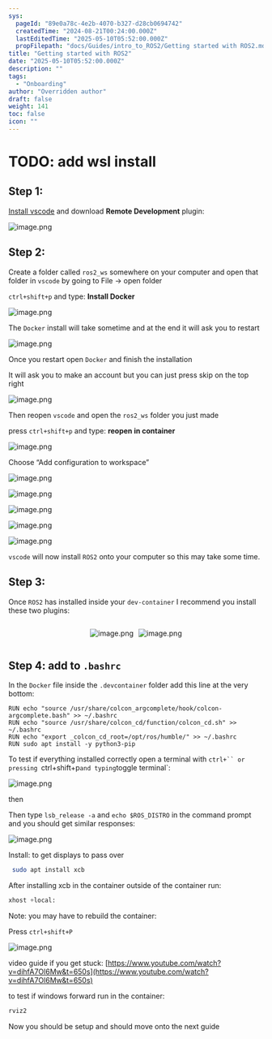 ```yaml
---
sys:
  pageId: "89e0a78c-4e2b-4070-b327-d28cb0694742"
  createdTime: "2024-08-21T00:24:00.000Z"
  lastEditedTime: "2025-05-10T05:52:00.000Z"
  propFilepath: "docs/Guides/intro_to_ROS2/Getting started with ROS2.md"
title: "Getting started with ROS2"
date: "2025-05-10T05:52:00.000Z"
description: ""
tags:
  - "Onboarding"
author: "Overridden author"
draft: false
weight: 141
toc: false
icon: ""
---
```


# TODO: add wsl install

## Step 1:

[Install vscode](https://code.visualstudio.com/download) and download **Remote Development** plugin:

![image.png](https://prod-files-secure.s3.us-west-2.amazonaws.com/d518164a-d88e-44d1-a4ee-3adb3bd8bce0/efb52993-1881-4a40-b95e-6f020334f022/image.png?X-Amz-Algorithm=AWS4-HMAC-SHA256&X-Amz-Content-Sha256=UNSIGNED-PAYLOAD&X-Amz-Credential=ASIAZI2LB4667WHWMKKQ%2F20250713%2Fus-west-2%2Fs3%2Faws4_request&X-Amz-Date=20250713T005042Z&X-Amz-Expires=3600&X-Amz-Security-Token=IQoJb3JpZ2luX2VjEPH%2F%2F%2F%2F%2F%2F%2F%2F%2F%2FwEaCXVzLXdlc3QtMiJIMEYCIQD4XhJ86aYIY6ir0jW5qbzd%2BwBwA1uhktHkKhamDOffVAIhAPOVvyJXcB%2BvvBA31OsSjAZjMejNo%2FjuTSvT8q9X%2Fd%2BWKogECPr%2F%2F%2F%2F%2F%2F%2F%2F%2F%2FwEQABoMNjM3NDIzMTgzODA1IgzlX6mJ0fpWC%2FBzBP8q3AM5oAOUxKuW8qUsyXc9h00O49Mj6MRataavLeHESXJAjo%2FQleps8sAMEGmPScHhVZOWV85vGTMZSKzpK7M0Fp2YJoSKw7qBIfDHh0W4v%2BkEbnYKlF3l0U2xNpaO9OWKjjUQvXNDOxDwCgfta%2FMMqVe%2FPRohELNh3lAoc9wYzBxa0Bu4OsqvWwOMztCTRmEHq1jjiciXRj34NRenx%2FD40zeu754P1ak3OiJ55MliP0M5tHuMxRVyypCHGjWP6agtphvwi5KbGK2Rw3qxOtQzATRO2mfA5jOGE0Nu9J9uAaFQzO8FXSurEZvgEvtI3T3qw%2Fd9jtiVRFh5N9UjhV%2B6tIcwEGfBwyy91G3c0nfCeT9DtBabpX1N5Rb3ypcdaMUHHFkAfOBbDPGQVdktGq51yOWdFDkf%2FXCKQnUtmTb5EPn5yDbVuzQzU%2ByVSPpeACCFqssQVGrD7lSgysIShYZrzznffNgC98q21YWERD%2B5nBfYzAp3vbsvZwxaEam0LM307Qc7y3%2FVLmd2f3iTJSNi%2FYQiOB3TOYqY7hOTuxnLEC3PbsSzcU%2F1TgjnFd15vWBK8Ghf5lF4jil0XvjjEjLMDAIjPJUh%2F0VW5zUxMW0E2XokQMP6diMJZsrDhcVCPTCwgczDBjqkAa5wFzCHBGvNGnNVHlR2vPZj2DDzGVvFzwF5WUAjp7zAEtioOGg7Ozc4xNcY3Ow7afTXc0RPti5BU5CXOXiT2EMtXedCUt%2FcfPeQFrGLLYIWOkA8E5acmB2g4YwD5luQrwmd8iqx0Eev18g1gnvlQ7aeb8jTlYsRfRpA%2FYS4fGXFAktJDCL%2Fm%2BWiyYbbueImWGkVy69vh51WvIpni70KMn7E8K77&X-Amz-Signature=46543eeae01f6da09ae8334f282f58fbf739d2e63643b4811278c2c9f673350b&X-Amz-SignedHeaders=host&x-amz-checksum-mode=ENABLED&x-id=GetObject)

## Step 2:

Create a folder called `ros2_ws` somewhere on your computer and open that folder in `vscode` by going to File → open folder 

`ctrl+shift+p` and type: **Install Docker**

![image.png](https://prod-files-secure.s3.us-west-2.amazonaws.com/d518164a-d88e-44d1-a4ee-3adb3bd8bce0/2269dc0e-1cd5-47ff-bceb-c04ad9b2eab0/image.png?X-Amz-Algorithm=AWS4-HMAC-SHA256&X-Amz-Content-Sha256=UNSIGNED-PAYLOAD&X-Amz-Credential=ASIAZI2LB4667WHWMKKQ%2F20250713%2Fus-west-2%2Fs3%2Faws4_request&X-Amz-Date=20250713T005042Z&X-Amz-Expires=3600&X-Amz-Security-Token=IQoJb3JpZ2luX2VjEPH%2F%2F%2F%2F%2F%2F%2F%2F%2F%2FwEaCXVzLXdlc3QtMiJIMEYCIQD4XhJ86aYIY6ir0jW5qbzd%2BwBwA1uhktHkKhamDOffVAIhAPOVvyJXcB%2BvvBA31OsSjAZjMejNo%2FjuTSvT8q9X%2Fd%2BWKogECPr%2F%2F%2F%2F%2F%2F%2F%2F%2F%2FwEQABoMNjM3NDIzMTgzODA1IgzlX6mJ0fpWC%2FBzBP8q3AM5oAOUxKuW8qUsyXc9h00O49Mj6MRataavLeHESXJAjo%2FQleps8sAMEGmPScHhVZOWV85vGTMZSKzpK7M0Fp2YJoSKw7qBIfDHh0W4v%2BkEbnYKlF3l0U2xNpaO9OWKjjUQvXNDOxDwCgfta%2FMMqVe%2FPRohELNh3lAoc9wYzBxa0Bu4OsqvWwOMztCTRmEHq1jjiciXRj34NRenx%2FD40zeu754P1ak3OiJ55MliP0M5tHuMxRVyypCHGjWP6agtphvwi5KbGK2Rw3qxOtQzATRO2mfA5jOGE0Nu9J9uAaFQzO8FXSurEZvgEvtI3T3qw%2Fd9jtiVRFh5N9UjhV%2B6tIcwEGfBwyy91G3c0nfCeT9DtBabpX1N5Rb3ypcdaMUHHFkAfOBbDPGQVdktGq51yOWdFDkf%2FXCKQnUtmTb5EPn5yDbVuzQzU%2ByVSPpeACCFqssQVGrD7lSgysIShYZrzznffNgC98q21YWERD%2B5nBfYzAp3vbsvZwxaEam0LM307Qc7y3%2FVLmd2f3iTJSNi%2FYQiOB3TOYqY7hOTuxnLEC3PbsSzcU%2F1TgjnFd15vWBK8Ghf5lF4jil0XvjjEjLMDAIjPJUh%2F0VW5zUxMW0E2XokQMP6diMJZsrDhcVCPTCwgczDBjqkAa5wFzCHBGvNGnNVHlR2vPZj2DDzGVvFzwF5WUAjp7zAEtioOGg7Ozc4xNcY3Ow7afTXc0RPti5BU5CXOXiT2EMtXedCUt%2FcfPeQFrGLLYIWOkA8E5acmB2g4YwD5luQrwmd8iqx0Eev18g1gnvlQ7aeb8jTlYsRfRpA%2FYS4fGXFAktJDCL%2Fm%2BWiyYbbueImWGkVy69vh51WvIpni70KMn7E8K77&X-Amz-Signature=13076acbbd7982f199973ebcb779112fa84675157cc73dca23a2d8fbc7fb6843&X-Amz-SignedHeaders=host&x-amz-checksum-mode=ENABLED&x-id=GetObject)

The `Docker` install will take sometime and at the end it will ask you to restart

![image.png](https://prod-files-secure.s3.us-west-2.amazonaws.com/d518164a-d88e-44d1-a4ee-3adb3bd8bce0/ed233f78-be33-4b1f-b89c-9c346c0e961e/image.png?X-Amz-Algorithm=AWS4-HMAC-SHA256&X-Amz-Content-Sha256=UNSIGNED-PAYLOAD&X-Amz-Credential=ASIAZI2LB4667WHWMKKQ%2F20250713%2Fus-west-2%2Fs3%2Faws4_request&X-Amz-Date=20250713T005042Z&X-Amz-Expires=3600&X-Amz-Security-Token=IQoJb3JpZ2luX2VjEPH%2F%2F%2F%2F%2F%2F%2F%2F%2F%2FwEaCXVzLXdlc3QtMiJIMEYCIQD4XhJ86aYIY6ir0jW5qbzd%2BwBwA1uhktHkKhamDOffVAIhAPOVvyJXcB%2BvvBA31OsSjAZjMejNo%2FjuTSvT8q9X%2Fd%2BWKogECPr%2F%2F%2F%2F%2F%2F%2F%2F%2F%2FwEQABoMNjM3NDIzMTgzODA1IgzlX6mJ0fpWC%2FBzBP8q3AM5oAOUxKuW8qUsyXc9h00O49Mj6MRataavLeHESXJAjo%2FQleps8sAMEGmPScHhVZOWV85vGTMZSKzpK7M0Fp2YJoSKw7qBIfDHh0W4v%2BkEbnYKlF3l0U2xNpaO9OWKjjUQvXNDOxDwCgfta%2FMMqVe%2FPRohELNh3lAoc9wYzBxa0Bu4OsqvWwOMztCTRmEHq1jjiciXRj34NRenx%2FD40zeu754P1ak3OiJ55MliP0M5tHuMxRVyypCHGjWP6agtphvwi5KbGK2Rw3qxOtQzATRO2mfA5jOGE0Nu9J9uAaFQzO8FXSurEZvgEvtI3T3qw%2Fd9jtiVRFh5N9UjhV%2B6tIcwEGfBwyy91G3c0nfCeT9DtBabpX1N5Rb3ypcdaMUHHFkAfOBbDPGQVdktGq51yOWdFDkf%2FXCKQnUtmTb5EPn5yDbVuzQzU%2ByVSPpeACCFqssQVGrD7lSgysIShYZrzznffNgC98q21YWERD%2B5nBfYzAp3vbsvZwxaEam0LM307Qc7y3%2FVLmd2f3iTJSNi%2FYQiOB3TOYqY7hOTuxnLEC3PbsSzcU%2F1TgjnFd15vWBK8Ghf5lF4jil0XvjjEjLMDAIjPJUh%2F0VW5zUxMW0E2XokQMP6diMJZsrDhcVCPTCwgczDBjqkAa5wFzCHBGvNGnNVHlR2vPZj2DDzGVvFzwF5WUAjp7zAEtioOGg7Ozc4xNcY3Ow7afTXc0RPti5BU5CXOXiT2EMtXedCUt%2FcfPeQFrGLLYIWOkA8E5acmB2g4YwD5luQrwmd8iqx0Eev18g1gnvlQ7aeb8jTlYsRfRpA%2FYS4fGXFAktJDCL%2Fm%2BWiyYbbueImWGkVy69vh51WvIpni70KMn7E8K77&X-Amz-Signature=4360e2d3a9b3bff7e18a4210f3ff1809a523d797cf9723f592ae429db49336d6&X-Amz-SignedHeaders=host&x-amz-checksum-mode=ENABLED&x-id=GetObject)

Once you restart open `Docker` and finish the installation

It will ask you to make an account but you can just press skip on the top right

![image.png](https://prod-files-secure.s3.us-west-2.amazonaws.com/d518164a-d88e-44d1-a4ee-3adb3bd8bce0/21010ad9-1659-4fd9-9f59-9932a09b2a3d/image.png?X-Amz-Algorithm=AWS4-HMAC-SHA256&X-Amz-Content-Sha256=UNSIGNED-PAYLOAD&X-Amz-Credential=ASIAZI2LB4667WHWMKKQ%2F20250713%2Fus-west-2%2Fs3%2Faws4_request&X-Amz-Date=20250713T005042Z&X-Amz-Expires=3600&X-Amz-Security-Token=IQoJb3JpZ2luX2VjEPH%2F%2F%2F%2F%2F%2F%2F%2F%2F%2FwEaCXVzLXdlc3QtMiJIMEYCIQD4XhJ86aYIY6ir0jW5qbzd%2BwBwA1uhktHkKhamDOffVAIhAPOVvyJXcB%2BvvBA31OsSjAZjMejNo%2FjuTSvT8q9X%2Fd%2BWKogECPr%2F%2F%2F%2F%2F%2F%2F%2F%2F%2FwEQABoMNjM3NDIzMTgzODA1IgzlX6mJ0fpWC%2FBzBP8q3AM5oAOUxKuW8qUsyXc9h00O49Mj6MRataavLeHESXJAjo%2FQleps8sAMEGmPScHhVZOWV85vGTMZSKzpK7M0Fp2YJoSKw7qBIfDHh0W4v%2BkEbnYKlF3l0U2xNpaO9OWKjjUQvXNDOxDwCgfta%2FMMqVe%2FPRohELNh3lAoc9wYzBxa0Bu4OsqvWwOMztCTRmEHq1jjiciXRj34NRenx%2FD40zeu754P1ak3OiJ55MliP0M5tHuMxRVyypCHGjWP6agtphvwi5KbGK2Rw3qxOtQzATRO2mfA5jOGE0Nu9J9uAaFQzO8FXSurEZvgEvtI3T3qw%2Fd9jtiVRFh5N9UjhV%2B6tIcwEGfBwyy91G3c0nfCeT9DtBabpX1N5Rb3ypcdaMUHHFkAfOBbDPGQVdktGq51yOWdFDkf%2FXCKQnUtmTb5EPn5yDbVuzQzU%2ByVSPpeACCFqssQVGrD7lSgysIShYZrzznffNgC98q21YWERD%2B5nBfYzAp3vbsvZwxaEam0LM307Qc7y3%2FVLmd2f3iTJSNi%2FYQiOB3TOYqY7hOTuxnLEC3PbsSzcU%2F1TgjnFd15vWBK8Ghf5lF4jil0XvjjEjLMDAIjPJUh%2F0VW5zUxMW0E2XokQMP6diMJZsrDhcVCPTCwgczDBjqkAa5wFzCHBGvNGnNVHlR2vPZj2DDzGVvFzwF5WUAjp7zAEtioOGg7Ozc4xNcY3Ow7afTXc0RPti5BU5CXOXiT2EMtXedCUt%2FcfPeQFrGLLYIWOkA8E5acmB2g4YwD5luQrwmd8iqx0Eev18g1gnvlQ7aeb8jTlYsRfRpA%2FYS4fGXFAktJDCL%2Fm%2BWiyYbbueImWGkVy69vh51WvIpni70KMn7E8K77&X-Amz-Signature=16bd2c03d7d32ec8768017759e140fb58108b58245caa53f31b94bfd2cd0d17b&X-Amz-SignedHeaders=host&x-amz-checksum-mode=ENABLED&x-id=GetObject)

Then reopen `vscode` and open the `ros2_ws` folder you just made

press `ctrl+shift+p` and type: **reopen in container**

![image.png](https://prod-files-secure.s3.us-west-2.amazonaws.com/d518164a-d88e-44d1-a4ee-3adb3bd8bce0/4e93b8c2-41ad-488c-8095-c74205196118/image.png?X-Amz-Algorithm=AWS4-HMAC-SHA256&X-Amz-Content-Sha256=UNSIGNED-PAYLOAD&X-Amz-Credential=ASIAZI2LB4667WHWMKKQ%2F20250713%2Fus-west-2%2Fs3%2Faws4_request&X-Amz-Date=20250713T005042Z&X-Amz-Expires=3600&X-Amz-Security-Token=IQoJb3JpZ2luX2VjEPH%2F%2F%2F%2F%2F%2F%2F%2F%2F%2FwEaCXVzLXdlc3QtMiJIMEYCIQD4XhJ86aYIY6ir0jW5qbzd%2BwBwA1uhktHkKhamDOffVAIhAPOVvyJXcB%2BvvBA31OsSjAZjMejNo%2FjuTSvT8q9X%2Fd%2BWKogECPr%2F%2F%2F%2F%2F%2F%2F%2F%2F%2FwEQABoMNjM3NDIzMTgzODA1IgzlX6mJ0fpWC%2FBzBP8q3AM5oAOUxKuW8qUsyXc9h00O49Mj6MRataavLeHESXJAjo%2FQleps8sAMEGmPScHhVZOWV85vGTMZSKzpK7M0Fp2YJoSKw7qBIfDHh0W4v%2BkEbnYKlF3l0U2xNpaO9OWKjjUQvXNDOxDwCgfta%2FMMqVe%2FPRohELNh3lAoc9wYzBxa0Bu4OsqvWwOMztCTRmEHq1jjiciXRj34NRenx%2FD40zeu754P1ak3OiJ55MliP0M5tHuMxRVyypCHGjWP6agtphvwi5KbGK2Rw3qxOtQzATRO2mfA5jOGE0Nu9J9uAaFQzO8FXSurEZvgEvtI3T3qw%2Fd9jtiVRFh5N9UjhV%2B6tIcwEGfBwyy91G3c0nfCeT9DtBabpX1N5Rb3ypcdaMUHHFkAfOBbDPGQVdktGq51yOWdFDkf%2FXCKQnUtmTb5EPn5yDbVuzQzU%2ByVSPpeACCFqssQVGrD7lSgysIShYZrzznffNgC98q21YWERD%2B5nBfYzAp3vbsvZwxaEam0LM307Qc7y3%2FVLmd2f3iTJSNi%2FYQiOB3TOYqY7hOTuxnLEC3PbsSzcU%2F1TgjnFd15vWBK8Ghf5lF4jil0XvjjEjLMDAIjPJUh%2F0VW5zUxMW0E2XokQMP6diMJZsrDhcVCPTCwgczDBjqkAa5wFzCHBGvNGnNVHlR2vPZj2DDzGVvFzwF5WUAjp7zAEtioOGg7Ozc4xNcY3Ow7afTXc0RPti5BU5CXOXiT2EMtXedCUt%2FcfPeQFrGLLYIWOkA8E5acmB2g4YwD5luQrwmd8iqx0Eev18g1gnvlQ7aeb8jTlYsRfRpA%2FYS4fGXFAktJDCL%2Fm%2BWiyYbbueImWGkVy69vh51WvIpni70KMn7E8K77&X-Amz-Signature=7b8ece8ef3ccade195fa2fe10cfc1fb704ed9741e8f5f77bfc5e4748a73f4f16&X-Amz-SignedHeaders=host&x-amz-checksum-mode=ENABLED&x-id=GetObject)

Choose “Add configuration to workspace”

![image.png](https://prod-files-secure.s3.us-west-2.amazonaws.com/d518164a-d88e-44d1-a4ee-3adb3bd8bce0/9560b282-5060-4989-ba37-97e7b2c22476/image.png?X-Amz-Algorithm=AWS4-HMAC-SHA256&X-Amz-Content-Sha256=UNSIGNED-PAYLOAD&X-Amz-Credential=ASIAZI2LB4667WHWMKKQ%2F20250713%2Fus-west-2%2Fs3%2Faws4_request&X-Amz-Date=20250713T005042Z&X-Amz-Expires=3600&X-Amz-Security-Token=IQoJb3JpZ2luX2VjEPH%2F%2F%2F%2F%2F%2F%2F%2F%2F%2FwEaCXVzLXdlc3QtMiJIMEYCIQD4XhJ86aYIY6ir0jW5qbzd%2BwBwA1uhktHkKhamDOffVAIhAPOVvyJXcB%2BvvBA31OsSjAZjMejNo%2FjuTSvT8q9X%2Fd%2BWKogECPr%2F%2F%2F%2F%2F%2F%2F%2F%2F%2FwEQABoMNjM3NDIzMTgzODA1IgzlX6mJ0fpWC%2FBzBP8q3AM5oAOUxKuW8qUsyXc9h00O49Mj6MRataavLeHESXJAjo%2FQleps8sAMEGmPScHhVZOWV85vGTMZSKzpK7M0Fp2YJoSKw7qBIfDHh0W4v%2BkEbnYKlF3l0U2xNpaO9OWKjjUQvXNDOxDwCgfta%2FMMqVe%2FPRohELNh3lAoc9wYzBxa0Bu4OsqvWwOMztCTRmEHq1jjiciXRj34NRenx%2FD40zeu754P1ak3OiJ55MliP0M5tHuMxRVyypCHGjWP6agtphvwi5KbGK2Rw3qxOtQzATRO2mfA5jOGE0Nu9J9uAaFQzO8FXSurEZvgEvtI3T3qw%2Fd9jtiVRFh5N9UjhV%2B6tIcwEGfBwyy91G3c0nfCeT9DtBabpX1N5Rb3ypcdaMUHHFkAfOBbDPGQVdktGq51yOWdFDkf%2FXCKQnUtmTb5EPn5yDbVuzQzU%2ByVSPpeACCFqssQVGrD7lSgysIShYZrzznffNgC98q21YWERD%2B5nBfYzAp3vbsvZwxaEam0LM307Qc7y3%2FVLmd2f3iTJSNi%2FYQiOB3TOYqY7hOTuxnLEC3PbsSzcU%2F1TgjnFd15vWBK8Ghf5lF4jil0XvjjEjLMDAIjPJUh%2F0VW5zUxMW0E2XokQMP6diMJZsrDhcVCPTCwgczDBjqkAa5wFzCHBGvNGnNVHlR2vPZj2DDzGVvFzwF5WUAjp7zAEtioOGg7Ozc4xNcY3Ow7afTXc0RPti5BU5CXOXiT2EMtXedCUt%2FcfPeQFrGLLYIWOkA8E5acmB2g4YwD5luQrwmd8iqx0Eev18g1gnvlQ7aeb8jTlYsRfRpA%2FYS4fGXFAktJDCL%2Fm%2BWiyYbbueImWGkVy69vh51WvIpni70KMn7E8K77&X-Amz-Signature=b7f1aceffaf02ba82e5179ab0ce297088f2e4b943e0659ae63ddeeb0291cd90e&X-Amz-SignedHeaders=host&x-amz-checksum-mode=ENABLED&x-id=GetObject)

![image.png](https://prod-files-secure.s3.us-west-2.amazonaws.com/d518164a-d88e-44d1-a4ee-3adb3bd8bce0/2ee63f81-886b-48e8-a553-dc6e5eac99e4/image.png?X-Amz-Algorithm=AWS4-HMAC-SHA256&X-Amz-Content-Sha256=UNSIGNED-PAYLOAD&X-Amz-Credential=ASIAZI2LB4667WHWMKKQ%2F20250713%2Fus-west-2%2Fs3%2Faws4_request&X-Amz-Date=20250713T005042Z&X-Amz-Expires=3600&X-Amz-Security-Token=IQoJb3JpZ2luX2VjEPH%2F%2F%2F%2F%2F%2F%2F%2F%2F%2FwEaCXVzLXdlc3QtMiJIMEYCIQD4XhJ86aYIY6ir0jW5qbzd%2BwBwA1uhktHkKhamDOffVAIhAPOVvyJXcB%2BvvBA31OsSjAZjMejNo%2FjuTSvT8q9X%2Fd%2BWKogECPr%2F%2F%2F%2F%2F%2F%2F%2F%2F%2FwEQABoMNjM3NDIzMTgzODA1IgzlX6mJ0fpWC%2FBzBP8q3AM5oAOUxKuW8qUsyXc9h00O49Mj6MRataavLeHESXJAjo%2FQleps8sAMEGmPScHhVZOWV85vGTMZSKzpK7M0Fp2YJoSKw7qBIfDHh0W4v%2BkEbnYKlF3l0U2xNpaO9OWKjjUQvXNDOxDwCgfta%2FMMqVe%2FPRohELNh3lAoc9wYzBxa0Bu4OsqvWwOMztCTRmEHq1jjiciXRj34NRenx%2FD40zeu754P1ak3OiJ55MliP0M5tHuMxRVyypCHGjWP6agtphvwi5KbGK2Rw3qxOtQzATRO2mfA5jOGE0Nu9J9uAaFQzO8FXSurEZvgEvtI3T3qw%2Fd9jtiVRFh5N9UjhV%2B6tIcwEGfBwyy91G3c0nfCeT9DtBabpX1N5Rb3ypcdaMUHHFkAfOBbDPGQVdktGq51yOWdFDkf%2FXCKQnUtmTb5EPn5yDbVuzQzU%2ByVSPpeACCFqssQVGrD7lSgysIShYZrzznffNgC98q21YWERD%2B5nBfYzAp3vbsvZwxaEam0LM307Qc7y3%2FVLmd2f3iTJSNi%2FYQiOB3TOYqY7hOTuxnLEC3PbsSzcU%2F1TgjnFd15vWBK8Ghf5lF4jil0XvjjEjLMDAIjPJUh%2F0VW5zUxMW0E2XokQMP6diMJZsrDhcVCPTCwgczDBjqkAa5wFzCHBGvNGnNVHlR2vPZj2DDzGVvFzwF5WUAjp7zAEtioOGg7Ozc4xNcY3Ow7afTXc0RPti5BU5CXOXiT2EMtXedCUt%2FcfPeQFrGLLYIWOkA8E5acmB2g4YwD5luQrwmd8iqx0Eev18g1gnvlQ7aeb8jTlYsRfRpA%2FYS4fGXFAktJDCL%2Fm%2BWiyYbbueImWGkVy69vh51WvIpni70KMn7E8K77&X-Amz-Signature=c0caefb4d78141495600129f4452071b58d14cfb1f5eda5accffd5843c67d613&X-Amz-SignedHeaders=host&x-amz-checksum-mode=ENABLED&x-id=GetObject)

![image.png](https://prod-files-secure.s3.us-west-2.amazonaws.com/d518164a-d88e-44d1-a4ee-3adb3bd8bce0/ae1580b2-b048-407e-aed9-b584224a7a04/image.png?X-Amz-Algorithm=AWS4-HMAC-SHA256&X-Amz-Content-Sha256=UNSIGNED-PAYLOAD&X-Amz-Credential=ASIAZI2LB4667WHWMKKQ%2F20250713%2Fus-west-2%2Fs3%2Faws4_request&X-Amz-Date=20250713T005042Z&X-Amz-Expires=3600&X-Amz-Security-Token=IQoJb3JpZ2luX2VjEPH%2F%2F%2F%2F%2F%2F%2F%2F%2F%2FwEaCXVzLXdlc3QtMiJIMEYCIQD4XhJ86aYIY6ir0jW5qbzd%2BwBwA1uhktHkKhamDOffVAIhAPOVvyJXcB%2BvvBA31OsSjAZjMejNo%2FjuTSvT8q9X%2Fd%2BWKogECPr%2F%2F%2F%2F%2F%2F%2F%2F%2F%2FwEQABoMNjM3NDIzMTgzODA1IgzlX6mJ0fpWC%2FBzBP8q3AM5oAOUxKuW8qUsyXc9h00O49Mj6MRataavLeHESXJAjo%2FQleps8sAMEGmPScHhVZOWV85vGTMZSKzpK7M0Fp2YJoSKw7qBIfDHh0W4v%2BkEbnYKlF3l0U2xNpaO9OWKjjUQvXNDOxDwCgfta%2FMMqVe%2FPRohELNh3lAoc9wYzBxa0Bu4OsqvWwOMztCTRmEHq1jjiciXRj34NRenx%2FD40zeu754P1ak3OiJ55MliP0M5tHuMxRVyypCHGjWP6agtphvwi5KbGK2Rw3qxOtQzATRO2mfA5jOGE0Nu9J9uAaFQzO8FXSurEZvgEvtI3T3qw%2Fd9jtiVRFh5N9UjhV%2B6tIcwEGfBwyy91G3c0nfCeT9DtBabpX1N5Rb3ypcdaMUHHFkAfOBbDPGQVdktGq51yOWdFDkf%2FXCKQnUtmTb5EPn5yDbVuzQzU%2ByVSPpeACCFqssQVGrD7lSgysIShYZrzznffNgC98q21YWERD%2B5nBfYzAp3vbsvZwxaEam0LM307Qc7y3%2FVLmd2f3iTJSNi%2FYQiOB3TOYqY7hOTuxnLEC3PbsSzcU%2F1TgjnFd15vWBK8Ghf5lF4jil0XvjjEjLMDAIjPJUh%2F0VW5zUxMW0E2XokQMP6diMJZsrDhcVCPTCwgczDBjqkAa5wFzCHBGvNGnNVHlR2vPZj2DDzGVvFzwF5WUAjp7zAEtioOGg7Ozc4xNcY3Ow7afTXc0RPti5BU5CXOXiT2EMtXedCUt%2FcfPeQFrGLLYIWOkA8E5acmB2g4YwD5luQrwmd8iqx0Eev18g1gnvlQ7aeb8jTlYsRfRpA%2FYS4fGXFAktJDCL%2Fm%2BWiyYbbueImWGkVy69vh51WvIpni70KMn7E8K77&X-Amz-Signature=3b36780f4e13097002a2f2add3eee6b7eea0fcdf390f03fa2074bd59ff7e27d4&X-Amz-SignedHeaders=host&x-amz-checksum-mode=ENABLED&x-id=GetObject)

![image.png](https://prod-files-secure.s3.us-west-2.amazonaws.com/d518164a-d88e-44d1-a4ee-3adb3bd8bce0/53255b28-f75e-430f-b9e3-c0ac8577e42b/image.png?X-Amz-Algorithm=AWS4-HMAC-SHA256&X-Amz-Content-Sha256=UNSIGNED-PAYLOAD&X-Amz-Credential=ASIAZI2LB4667WHWMKKQ%2F20250713%2Fus-west-2%2Fs3%2Faws4_request&X-Amz-Date=20250713T005042Z&X-Amz-Expires=3600&X-Amz-Security-Token=IQoJb3JpZ2luX2VjEPH%2F%2F%2F%2F%2F%2F%2F%2F%2F%2FwEaCXVzLXdlc3QtMiJIMEYCIQD4XhJ86aYIY6ir0jW5qbzd%2BwBwA1uhktHkKhamDOffVAIhAPOVvyJXcB%2BvvBA31OsSjAZjMejNo%2FjuTSvT8q9X%2Fd%2BWKogECPr%2F%2F%2F%2F%2F%2F%2F%2F%2F%2FwEQABoMNjM3NDIzMTgzODA1IgzlX6mJ0fpWC%2FBzBP8q3AM5oAOUxKuW8qUsyXc9h00O49Mj6MRataavLeHESXJAjo%2FQleps8sAMEGmPScHhVZOWV85vGTMZSKzpK7M0Fp2YJoSKw7qBIfDHh0W4v%2BkEbnYKlF3l0U2xNpaO9OWKjjUQvXNDOxDwCgfta%2FMMqVe%2FPRohELNh3lAoc9wYzBxa0Bu4OsqvWwOMztCTRmEHq1jjiciXRj34NRenx%2FD40zeu754P1ak3OiJ55MliP0M5tHuMxRVyypCHGjWP6agtphvwi5KbGK2Rw3qxOtQzATRO2mfA5jOGE0Nu9J9uAaFQzO8FXSurEZvgEvtI3T3qw%2Fd9jtiVRFh5N9UjhV%2B6tIcwEGfBwyy91G3c0nfCeT9DtBabpX1N5Rb3ypcdaMUHHFkAfOBbDPGQVdktGq51yOWdFDkf%2FXCKQnUtmTb5EPn5yDbVuzQzU%2ByVSPpeACCFqssQVGrD7lSgysIShYZrzznffNgC98q21YWERD%2B5nBfYzAp3vbsvZwxaEam0LM307Qc7y3%2FVLmd2f3iTJSNi%2FYQiOB3TOYqY7hOTuxnLEC3PbsSzcU%2F1TgjnFd15vWBK8Ghf5lF4jil0XvjjEjLMDAIjPJUh%2F0VW5zUxMW0E2XokQMP6diMJZsrDhcVCPTCwgczDBjqkAa5wFzCHBGvNGnNVHlR2vPZj2DDzGVvFzwF5WUAjp7zAEtioOGg7Ozc4xNcY3Ow7afTXc0RPti5BU5CXOXiT2EMtXedCUt%2FcfPeQFrGLLYIWOkA8E5acmB2g4YwD5luQrwmd8iqx0Eev18g1gnvlQ7aeb8jTlYsRfRpA%2FYS4fGXFAktJDCL%2Fm%2BWiyYbbueImWGkVy69vh51WvIpni70KMn7E8K77&X-Amz-Signature=c398e02e47ba817b97ce1fdc9c09ea859d01930b036afbd3e8801df538f82e40&X-Amz-SignedHeaders=host&x-amz-checksum-mode=ENABLED&x-id=GetObject)

![image.png](https://prod-files-secure.s3.us-west-2.amazonaws.com/d518164a-d88e-44d1-a4ee-3adb3bd8bce0/7c562767-5af9-4ffb-97d1-327bcdf4ee00/image.png?X-Amz-Algorithm=AWS4-HMAC-SHA256&X-Amz-Content-Sha256=UNSIGNED-PAYLOAD&X-Amz-Credential=ASIAZI2LB4667WHWMKKQ%2F20250713%2Fus-west-2%2Fs3%2Faws4_request&X-Amz-Date=20250713T005042Z&X-Amz-Expires=3600&X-Amz-Security-Token=IQoJb3JpZ2luX2VjEPH%2F%2F%2F%2F%2F%2F%2F%2F%2F%2FwEaCXVzLXdlc3QtMiJIMEYCIQD4XhJ86aYIY6ir0jW5qbzd%2BwBwA1uhktHkKhamDOffVAIhAPOVvyJXcB%2BvvBA31OsSjAZjMejNo%2FjuTSvT8q9X%2Fd%2BWKogECPr%2F%2F%2F%2F%2F%2F%2F%2F%2F%2FwEQABoMNjM3NDIzMTgzODA1IgzlX6mJ0fpWC%2FBzBP8q3AM5oAOUxKuW8qUsyXc9h00O49Mj6MRataavLeHESXJAjo%2FQleps8sAMEGmPScHhVZOWV85vGTMZSKzpK7M0Fp2YJoSKw7qBIfDHh0W4v%2BkEbnYKlF3l0U2xNpaO9OWKjjUQvXNDOxDwCgfta%2FMMqVe%2FPRohELNh3lAoc9wYzBxa0Bu4OsqvWwOMztCTRmEHq1jjiciXRj34NRenx%2FD40zeu754P1ak3OiJ55MliP0M5tHuMxRVyypCHGjWP6agtphvwi5KbGK2Rw3qxOtQzATRO2mfA5jOGE0Nu9J9uAaFQzO8FXSurEZvgEvtI3T3qw%2Fd9jtiVRFh5N9UjhV%2B6tIcwEGfBwyy91G3c0nfCeT9DtBabpX1N5Rb3ypcdaMUHHFkAfOBbDPGQVdktGq51yOWdFDkf%2FXCKQnUtmTb5EPn5yDbVuzQzU%2ByVSPpeACCFqssQVGrD7lSgysIShYZrzznffNgC98q21YWERD%2B5nBfYzAp3vbsvZwxaEam0LM307Qc7y3%2FVLmd2f3iTJSNi%2FYQiOB3TOYqY7hOTuxnLEC3PbsSzcU%2F1TgjnFd15vWBK8Ghf5lF4jil0XvjjEjLMDAIjPJUh%2F0VW5zUxMW0E2XokQMP6diMJZsrDhcVCPTCwgczDBjqkAa5wFzCHBGvNGnNVHlR2vPZj2DDzGVvFzwF5WUAjp7zAEtioOGg7Ozc4xNcY3Ow7afTXc0RPti5BU5CXOXiT2EMtXedCUt%2FcfPeQFrGLLYIWOkA8E5acmB2g4YwD5luQrwmd8iqx0Eev18g1gnvlQ7aeb8jTlYsRfRpA%2FYS4fGXFAktJDCL%2Fm%2BWiyYbbueImWGkVy69vh51WvIpni70KMn7E8K77&X-Amz-Signature=3b76c2c66a8678421c41edcc35d7b7cb72d706e3ab463e2cc01d3add60409748&X-Amz-SignedHeaders=host&x-amz-checksum-mode=ENABLED&x-id=GetObject)

`vscode` will now install `ROS2` onto your computer so this may take some time.

## Step 3:

Once `ROS2` has installed inside your `dev-container` I recommend you install these two plugins:

<div style="display: flex;flex-direction: row; column-gap:10px; max-width: 630px;justify-content: center;">
<div>

![image.png](https://prod-files-secure.s3.us-west-2.amazonaws.com/d518164a-d88e-44d1-a4ee-3adb3bd8bce0/3fc3d550-5a54-4ba1-ba6b-faa01cdb7369/image.png?X-Amz-Algorithm=AWS4-HMAC-SHA256&X-Amz-Content-Sha256=UNSIGNED-PAYLOAD&X-Amz-Credential=ASIAZI2LB466RTJYBXWS%2F20250713%2Fus-west-2%2Fs3%2Faws4_request&X-Amz-Date=20250713T005046Z&X-Amz-Expires=3600&X-Amz-Security-Token=IQoJb3JpZ2luX2VjEPH%2F%2F%2F%2F%2F%2F%2F%2F%2F%2FwEaCXVzLXdlc3QtMiJGMEQCIF0RbY5xWJrL7DZjVMk4x6rnQDPttaQKcVqHteIoWk9kAiBTGRqxGpepBlFy1DG8DhNXtiSBbuz3W%2FHRDVQdZqc9tiqIBAj6%2F%2F%2F%2F%2F%2F%2F%2F%2F%2F8BEAAaDDYzNzQyMzE4MzgwNSIMeMvWI9gQa%2FLoTIrKKtwDMaGuccwxCV4TP0D2AwYeCfy2Gp%2BmzWUFGh3gDVfGMlrgpsgWwyEI1QNi2ayyxzbKukarHLwql8vSsSfeCXRW8lgsBtKoYAOGqe33JShoNuI%2BlhpnOyzgswRObeiu%2BIkYmVxlkEkORyFwRHrlG0QXrfk38YzMzORDd%2FolgjL3k8V7pmYy4zBWPaCs17Xqd39wVYzDvt6aQSSTR31H8SNhBjV3Av%2B0XvdLjRqMbLl11GBuEXO4CgzmIoFRtoKnFK%2FEEvHQJWFLZ96iXe9AkTjUehY1OZQvV78vIZO52aRsjDQ5QHXWjlGnQdKeuSamb6d5jy9LkhqKrIRqnOL6Xv6pnZUBeD1YiIj149NIozc9eXbZ%2F5vtSDUoWjDvAEkIBBFUn3oDzNNTWzlbZRIzDzJxKRfK3fyXB8MlWfQKLFbag9eSepRGFQTb%2B8InG6cwVrDDJGCSwm6sbhfOMYTjpyviGzvCPZXxjFW%2BDnAKmlb6WhOgHQ25ZCAGNE11I08G5eWteOSxEweVHAL9htC7WFTLhJcO%2BirIBHTXhG8rkhZKGeDsI97vKK%2B8%2BBo6kE7G1Ah2wYmgVeQhD%2BHszkqnY28QHBgVX%2FHFXdUFllZf1phl2i7ESoycQpxjCx9FfVUwhoHMwwY6pgG7QuwzmmkMtN1kTP7raTVGCG3YSUmdIU5IRDyDtKJ5B5%2B0tJN4aW%2FgKg%2BoGydn0CN1X50ElWs7023Z3jJ18TO%2FG5z01zZ2g2m2ajyEJLTebtJyOj6INJFwYkV6Uh%2FpmBPxYUDzf8Kb2ev93edPk0wWfCj0QSc9ja2m8GTgz79jWZ7GQGLqxF7H7dWxqYCw4Okh2isTR82CwYWQfRtRPGqkqA6qGfx0&X-Amz-Signature=b60197e307635475601e33519fb437da233e0dcb9440a7c247782786edd0eaa5&X-Amz-SignedHeaders=host&x-amz-checksum-mode=ENABLED&x-id=GetObject)

</div>
<div>

![image.png](https://prod-files-secure.s3.us-west-2.amazonaws.com/d518164a-d88e-44d1-a4ee-3adb3bd8bce0/d994cc66-13c2-4093-a5a3-f84cf4601a82/image.png?X-Amz-Algorithm=AWS4-HMAC-SHA256&X-Amz-Content-Sha256=UNSIGNED-PAYLOAD&X-Amz-Credential=ASIAZI2LB466SY2CRKH5%2F20250713%2Fus-west-2%2Fs3%2Faws4_request&X-Amz-Date=20250713T005046Z&X-Amz-Expires=3600&X-Amz-Security-Token=IQoJb3JpZ2luX2VjEPH%2F%2F%2F%2F%2F%2F%2F%2F%2F%2FwEaCXVzLXdlc3QtMiJGMEQCIF3NthQNExcIV4OWqBRhSVN1l%2BGdWCfNKSM1PuDRtOngAiAoRc1%2FFdeTRQadZhFbbHGAE6t1XGD7%2F%2B6I%2BkC55v0P8SqIBAj6%2F%2F%2F%2F%2F%2F%2F%2F%2F%2F8BEAAaDDYzNzQyMzE4MzgwNSIMFqSd1FIWafP6vOZYKtwDX8VmNMUP5s1PSbxSJAQqVxDOHXOlK7%2BcorLHNNFhfXDBIUxZVH4%2BLPE0i8qvAgt26a6BS63N2gCt%2BohL0%2Bscxb9IYBc4C%2FxVsNozewOag09DiF8sAuiaMItin5JrccxhDKhA0YZdYbippcIDojlPKWU%2FZv2bd958PYEYBdrUzOUD0uOi4768mrWckCKKr%2FgWsJjpCsEN2Ip3SFYhKKvBVOH00v8g%2BMrV71xpz%2Biem5C7XAvzqzOjlsve883s%2F%2FWP%2FXAr4cH6ANhgEu1a23BlAti3BkOatQljgl6ByTykHBOIcnfotMu%2BcN7AoG23KaTdDK3jpmoEOzrwaXTcMdRDpxjgtGaw%2BX7TEZ5RWNOWHu4CioUdIrWjULP%2F0D3M%2FY1D2I%2B%2FJS7aWjnCPUj4Jcunu7mmiZ%2F7BT0o8dN%2Fa6XeKGisIRUNoEHPmpaSwobBtLwwZPLqCLZjJVpQQxnz4OKOrMmTudgHlJDHiTt3WEhylcvwhNK%2B0XlvfTqHnwNyGe%2FJTfmMrExBp6vpe625wb%2Fx17%2FcVu%2FJ%2FaiAw44%2BA7UBubi7uJG1SxF%2FcV62xzSAOdi%2BQFQ6WCyJjiw8wsb9sqUNuL%2F8d2nvtPuCx%2BWoqQ5V6nwTC%2BeCBfPoGsPgPxsw%2BYHMwwY6pgE57GFsqi1aJsoa8Vzz2buBMrzf%2F6fwjIdiL04NtCKe9VD%2F4V2JP6%2BXZfr3vLl8X8MKzAR3h4jOoVfsL2sUAU%2B%2Fqp0%2FuqZuUiysBTFrUUNaY%2Bg8b7Ie9Mk55jZjCgWQG7UeUrwgyg70s1TbV3l3ESqG3FR%2B2wIvEUD8GVV9xS5plA2BuHkJdUorvKr5CH4iNLjTBtquNclVFpyzVcUCnIOqo76poMk4&X-Amz-Signature=99f04dce9512690c6fd7035a9b00f0ca0a3fca6f34e74d5ff1fb316ab95d4b95&X-Amz-SignedHeaders=host&x-amz-checksum-mode=ENABLED&x-id=GetObject)

</div>
</div>

## Step 4: add to `.bashrc`

In the `Docker` file inside the `.devcontainer` folder add this line at the very bottom: 

```docker
RUN echo "source /usr/share/colcon_argcomplete/hook/colcon-argcomplete.bash" >> ~/.bashrc
RUN echo "source /usr/share/colcon_cd/function/colcon_cd.sh" >> ~/.bashrc
RUN echo "export _colcon_cd_root=/opt/ros/humble/" >> ~/.bashrc
RUN sudo apt install -y python3-pip 
```

To test if everything installed correctly open a terminal with `ctrl+`` or pressing `ctrl+shift+p` and typing `toggle terminal`:

![image.png](https://prod-files-secure.s3.us-west-2.amazonaws.com/d518164a-d88e-44d1-a4ee-3adb3bd8bce0/6a4943d8-b04e-4c02-9a58-775f3384d1a5/image.png?X-Amz-Algorithm=AWS4-HMAC-SHA256&X-Amz-Content-Sha256=UNSIGNED-PAYLOAD&X-Amz-Credential=ASIAZI2LB4667WHWMKKQ%2F20250713%2Fus-west-2%2Fs3%2Faws4_request&X-Amz-Date=20250713T005043Z&X-Amz-Expires=3600&X-Amz-Security-Token=IQoJb3JpZ2luX2VjEPH%2F%2F%2F%2F%2F%2F%2F%2F%2F%2FwEaCXVzLXdlc3QtMiJIMEYCIQD4XhJ86aYIY6ir0jW5qbzd%2BwBwA1uhktHkKhamDOffVAIhAPOVvyJXcB%2BvvBA31OsSjAZjMejNo%2FjuTSvT8q9X%2Fd%2BWKogECPr%2F%2F%2F%2F%2F%2F%2F%2F%2F%2FwEQABoMNjM3NDIzMTgzODA1IgzlX6mJ0fpWC%2FBzBP8q3AM5oAOUxKuW8qUsyXc9h00O49Mj6MRataavLeHESXJAjo%2FQleps8sAMEGmPScHhVZOWV85vGTMZSKzpK7M0Fp2YJoSKw7qBIfDHh0W4v%2BkEbnYKlF3l0U2xNpaO9OWKjjUQvXNDOxDwCgfta%2FMMqVe%2FPRohELNh3lAoc9wYzBxa0Bu4OsqvWwOMztCTRmEHq1jjiciXRj34NRenx%2FD40zeu754P1ak3OiJ55MliP0M5tHuMxRVyypCHGjWP6agtphvwi5KbGK2Rw3qxOtQzATRO2mfA5jOGE0Nu9J9uAaFQzO8FXSurEZvgEvtI3T3qw%2Fd9jtiVRFh5N9UjhV%2B6tIcwEGfBwyy91G3c0nfCeT9DtBabpX1N5Rb3ypcdaMUHHFkAfOBbDPGQVdktGq51yOWdFDkf%2FXCKQnUtmTb5EPn5yDbVuzQzU%2ByVSPpeACCFqssQVGrD7lSgysIShYZrzznffNgC98q21YWERD%2B5nBfYzAp3vbsvZwxaEam0LM307Qc7y3%2FVLmd2f3iTJSNi%2FYQiOB3TOYqY7hOTuxnLEC3PbsSzcU%2F1TgjnFd15vWBK8Ghf5lF4jil0XvjjEjLMDAIjPJUh%2F0VW5zUxMW0E2XokQMP6diMJZsrDhcVCPTCwgczDBjqkAa5wFzCHBGvNGnNVHlR2vPZj2DDzGVvFzwF5WUAjp7zAEtioOGg7Ozc4xNcY3Ow7afTXc0RPti5BU5CXOXiT2EMtXedCUt%2FcfPeQFrGLLYIWOkA8E5acmB2g4YwD5luQrwmd8iqx0Eev18g1gnvlQ7aeb8jTlYsRfRpA%2FYS4fGXFAktJDCL%2Fm%2BWiyYbbueImWGkVy69vh51WvIpni70KMn7E8K77&X-Amz-Signature=b9ca2417d0de2dc377803e1be5297338f18a59152e372a48409010336666220a&X-Amz-SignedHeaders=host&x-amz-checksum-mode=ENABLED&x-id=GetObject)

then 

Then type `lsb_release -a` and `echo $ROS_DISTRO` in the command prompt and you should get similar responses:

![image.png](https://prod-files-secure.s3.us-west-2.amazonaws.com/d518164a-d88e-44d1-a4ee-3adb3bd8bce0/3e635dec-a805-4e85-8b9e-d000e5b71a4e/image.png?X-Amz-Algorithm=AWS4-HMAC-SHA256&X-Amz-Content-Sha256=UNSIGNED-PAYLOAD&X-Amz-Credential=ASIAZI2LB4667WHWMKKQ%2F20250713%2Fus-west-2%2Fs3%2Faws4_request&X-Amz-Date=20250713T005043Z&X-Amz-Expires=3600&X-Amz-Security-Token=IQoJb3JpZ2luX2VjEPH%2F%2F%2F%2F%2F%2F%2F%2F%2F%2FwEaCXVzLXdlc3QtMiJIMEYCIQD4XhJ86aYIY6ir0jW5qbzd%2BwBwA1uhktHkKhamDOffVAIhAPOVvyJXcB%2BvvBA31OsSjAZjMejNo%2FjuTSvT8q9X%2Fd%2BWKogECPr%2F%2F%2F%2F%2F%2F%2F%2F%2F%2FwEQABoMNjM3NDIzMTgzODA1IgzlX6mJ0fpWC%2FBzBP8q3AM5oAOUxKuW8qUsyXc9h00O49Mj6MRataavLeHESXJAjo%2FQleps8sAMEGmPScHhVZOWV85vGTMZSKzpK7M0Fp2YJoSKw7qBIfDHh0W4v%2BkEbnYKlF3l0U2xNpaO9OWKjjUQvXNDOxDwCgfta%2FMMqVe%2FPRohELNh3lAoc9wYzBxa0Bu4OsqvWwOMztCTRmEHq1jjiciXRj34NRenx%2FD40zeu754P1ak3OiJ55MliP0M5tHuMxRVyypCHGjWP6agtphvwi5KbGK2Rw3qxOtQzATRO2mfA5jOGE0Nu9J9uAaFQzO8FXSurEZvgEvtI3T3qw%2Fd9jtiVRFh5N9UjhV%2B6tIcwEGfBwyy91G3c0nfCeT9DtBabpX1N5Rb3ypcdaMUHHFkAfOBbDPGQVdktGq51yOWdFDkf%2FXCKQnUtmTb5EPn5yDbVuzQzU%2ByVSPpeACCFqssQVGrD7lSgysIShYZrzznffNgC98q21YWERD%2B5nBfYzAp3vbsvZwxaEam0LM307Qc7y3%2FVLmd2f3iTJSNi%2FYQiOB3TOYqY7hOTuxnLEC3PbsSzcU%2F1TgjnFd15vWBK8Ghf5lF4jil0XvjjEjLMDAIjPJUh%2F0VW5zUxMW0E2XokQMP6diMJZsrDhcVCPTCwgczDBjqkAa5wFzCHBGvNGnNVHlR2vPZj2DDzGVvFzwF5WUAjp7zAEtioOGg7Ozc4xNcY3Ow7afTXc0RPti5BU5CXOXiT2EMtXedCUt%2FcfPeQFrGLLYIWOkA8E5acmB2g4YwD5luQrwmd8iqx0Eev18g1gnvlQ7aeb8jTlYsRfRpA%2FYS4fGXFAktJDCL%2Fm%2BWiyYbbueImWGkVy69vh51WvIpni70KMn7E8K77&X-Amz-Signature=ac4db5fb73a2a7b76857bfd855499ad66ed93dca70652d618f0854747cca9e27&X-Amz-SignedHeaders=host&x-amz-checksum-mode=ENABLED&x-id=GetObject)

Install:  to get displays to pass over

```bash
 sudo apt install xcb
```

After installing xcb in the container outside of the container run:

```python
xhost +local:
```

Note: you may have to rebuild the container:

Press `ctrl+shift+P`

![image.png](https://prod-files-secure.s3.us-west-2.amazonaws.com/d518164a-d88e-44d1-a4ee-3adb3bd8bce0/6c2be660-2618-4c38-9c26-53554f7a0b7b/image.png?X-Amz-Algorithm=AWS4-HMAC-SHA256&X-Amz-Content-Sha256=UNSIGNED-PAYLOAD&X-Amz-Credential=ASIAZI2LB4667WHWMKKQ%2F20250713%2Fus-west-2%2Fs3%2Faws4_request&X-Amz-Date=20250713T005043Z&X-Amz-Expires=3600&X-Amz-Security-Token=IQoJb3JpZ2luX2VjEPH%2F%2F%2F%2F%2F%2F%2F%2F%2F%2FwEaCXVzLXdlc3QtMiJIMEYCIQD4XhJ86aYIY6ir0jW5qbzd%2BwBwA1uhktHkKhamDOffVAIhAPOVvyJXcB%2BvvBA31OsSjAZjMejNo%2FjuTSvT8q9X%2Fd%2BWKogECPr%2F%2F%2F%2F%2F%2F%2F%2F%2F%2FwEQABoMNjM3NDIzMTgzODA1IgzlX6mJ0fpWC%2FBzBP8q3AM5oAOUxKuW8qUsyXc9h00O49Mj6MRataavLeHESXJAjo%2FQleps8sAMEGmPScHhVZOWV85vGTMZSKzpK7M0Fp2YJoSKw7qBIfDHh0W4v%2BkEbnYKlF3l0U2xNpaO9OWKjjUQvXNDOxDwCgfta%2FMMqVe%2FPRohELNh3lAoc9wYzBxa0Bu4OsqvWwOMztCTRmEHq1jjiciXRj34NRenx%2FD40zeu754P1ak3OiJ55MliP0M5tHuMxRVyypCHGjWP6agtphvwi5KbGK2Rw3qxOtQzATRO2mfA5jOGE0Nu9J9uAaFQzO8FXSurEZvgEvtI3T3qw%2Fd9jtiVRFh5N9UjhV%2B6tIcwEGfBwyy91G3c0nfCeT9DtBabpX1N5Rb3ypcdaMUHHFkAfOBbDPGQVdktGq51yOWdFDkf%2FXCKQnUtmTb5EPn5yDbVuzQzU%2ByVSPpeACCFqssQVGrD7lSgysIShYZrzznffNgC98q21YWERD%2B5nBfYzAp3vbsvZwxaEam0LM307Qc7y3%2FVLmd2f3iTJSNi%2FYQiOB3TOYqY7hOTuxnLEC3PbsSzcU%2F1TgjnFd15vWBK8Ghf5lF4jil0XvjjEjLMDAIjPJUh%2F0VW5zUxMW0E2XokQMP6diMJZsrDhcVCPTCwgczDBjqkAa5wFzCHBGvNGnNVHlR2vPZj2DDzGVvFzwF5WUAjp7zAEtioOGg7Ozc4xNcY3Ow7afTXc0RPti5BU5CXOXiT2EMtXedCUt%2FcfPeQFrGLLYIWOkA8E5acmB2g4YwD5luQrwmd8iqx0Eev18g1gnvlQ7aeb8jTlYsRfRpA%2FYS4fGXFAktJDCL%2Fm%2BWiyYbbueImWGkVy69vh51WvIpni70KMn7E8K77&X-Amz-Signature=f93b09987eca56d20884ed8fd992875ece17a048efec83b399d4a8a71cd9fc9e&X-Amz-SignedHeaders=host&x-amz-checksum-mode=ENABLED&x-id=GetObject)

video guide if you get stuck: [https://www.youtube.com/watch?v=dihfA7Ol6Mw&t=650s](https://www.youtube.com/watch?v=dihfA7Ol6Mw&t=650s)

to test if windows forward run in the container:

```bash
rviz2
```

Now you should be setup and should move onto the next guide 
